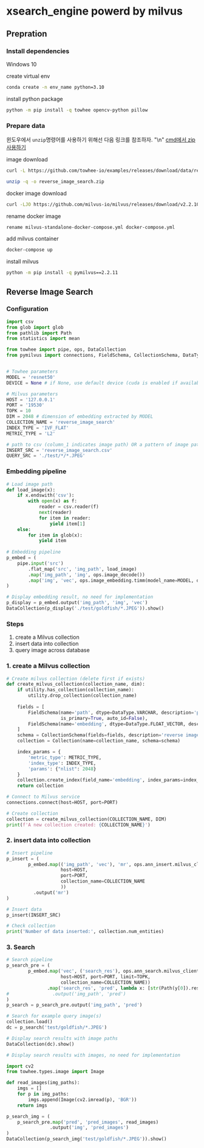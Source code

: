 # xsearch_engine powerd by milvus

## Prepration

### Install dependencies

Windows 10

create virtual env
```bash
conda create -n env_name python=3.10
```

install python package
```bash
python -m pip install -q towhee opencv-python pillow
```

### Prepare data

윈도우에서 ```unzip```명령어를 사용하기 위해선 다음 링크를 참조하자.
"\n"
[cmd에서 zip 사용하기](https://fcurryman.tistory.com/101)

image download
```bash
curl -L https://github.com/towhee-io/examples/releases/download/data/reverse_image_search.zip -O

unzip -q -o reverse_image_search.zip
```

docker image download
```bash
curl -LJO https://github.com/milvus-io/milvus/releases/download/v2.2.10/milvus-standalone-docker-compose.yml
```

rename docker image
```bash
rename milvus-standalone-docker-compose.yml docker-compose.yml
```

add milvus container
```bash
docker-compose up
```

install milvus
```bash
python -m pip install -q pymilvus==2.2.11
```

## Reverse Image Search

### Configuration

```python
import csv
from glob import glob
from pathlib import Path
from statistics import mean

from towhee import pipe, ops, DataCollection
from pymilvus import connections, FieldSchema, CollectionSchema, DataType, Collection, utility


# Towhee parameters
MODEL = 'resnet50'
DEVICE = None # if None, use default device (cuda is enabled if available)

# Milvus parameters
HOST = '127.0.0.1'
PORT = '19530'
TOPK = 10
DIM = 2048 # dimension of embedding extracted by MODEL
COLLECTION_NAME = 'reverse_image_search'
INDEX_TYPE = 'IVF_FLAT'
METRIC_TYPE = 'L2'

# path to csv (column_1 indicates image path) OR a pattern of image paths
INSERT_SRC = 'reverse_image_search.csv'
QUERY_SRC = './test/*/*.JPEG'
```

### Embedding pipeline

```python
# Load image path
def load_image(x):
    if x.endswith('csv'):
        with open(x) as f:
            reader = csv.reader(f)
            next(reader)
            for item in reader:
                yield item[1]
    else:
        for item in glob(x):
            yield item
            
# Embedding pipeline
p_embed = (
    pipe.input('src')
        .flat_map('src', 'img_path', load_image)
        .map('img_path', 'img', ops.image_decode())
        .map('img', 'vec', ops.image_embedding.timm(model_name=MODEL, device=DEVICE))
)
```

```python
# Display embedding result, no need for implementation
p_display = p_embed.output('img_path', 'img', 'vec')
DataCollection(p_display('./test/goldfish/*.JPEG')).show()
```

### Steps

1. create a Milvus collection
2. insert data into collection
3. query image across database

### 1. create a Milvus collection

```python
# Create milvus collection (delete first if exists)
def create_milvus_collection(collection_name, dim):
    if utility.has_collection(collection_name):
        utility.drop_collection(collection_name)
    
    fields = [
        FieldSchema(name='path', dtype=DataType.VARCHAR, description='path to image', max_length=500, 
                    is_primary=True, auto_id=False),
        FieldSchema(name='embedding', dtype=DataType.FLOAT_VECTOR, description='image embedding vectors', dim=dim)
    ]
    schema = CollectionSchema(fields=fields, description='reverse image search')
    collection = Collection(name=collection_name, schema=schema)

    index_params = {
        'metric_type': METRIC_TYPE,
        'index_type': INDEX_TYPE,
        'params': {"nlist": 2048}
    }
    collection.create_index(field_name='embedding', index_params=index_params)
    return collection
```

```python
# Connect to Milvus service
connections.connect(host=HOST, port=PORT)

# Create collection
collection = create_milvus_collection(COLLECTION_NAME, DIM)
print(f'A new collection created: {COLLECTION_NAME}')
```

### 2. insert data into collection

```python
# Insert pipeline
p_insert = (
        p_embed.map(('img_path', 'vec'), 'mr', ops.ann_insert.milvus_client(
                    host=HOST,
                    port=PORT,
                    collection_name=COLLECTION_NAME
                    ))
          .output('mr')
)
```

```python
# Insert data
p_insert(INSERT_SRC)

# Check collection
print('Number of data inserted:', collection.num_entities)
```


### 3. Search

```python
# Search pipeline
p_search_pre = (
        p_embed.map('vec', ('search_res'), ops.ann_search.milvus_client(
                    host=HOST, port=PORT, limit=TOPK,
                    collection_name=COLLECTION_NAME))
               .map('search_res', 'pred', lambda x: [str(Path(y[0]).resolve()) for y in x])
#                .output('img_path', 'pred')
)
p_search = p_search_pre.output('img_path', 'pred')
```

```python
# Search for example query image(s)
collection.load()
dc = p_search('test/goldfish/*.JPEG')

# Display search results with image paths
DataCollection(dc).show()
```

```python
# Display search results with images, no need for implementation

import cv2
from towhee.types.image import Image

def read_images(img_paths):
    imgs = []
    for p in img_paths:
        imgs.append(Image(cv2.imread(p), 'BGR'))
    return imgs

p_search_img = (
    p_search_pre.map('pred', 'pred_images', read_images)
                .output('img', 'pred_images')
)
DataCollection(p_search_img('test/goldfish/*.JPEG')).show()
```